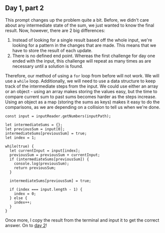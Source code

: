 ## Day 1, part 2

This prompt changes up the problem quite a bit. Before, we didn't care about any intermediate state of the sum, we just wanted to know the final result. Now, however, there are 2 big differences:

1. Instead of looking for a single result based off the whole input, we're looking for a pattern in the changes that are made. This means that we have to store the result of each update.
2. There is no defined end point. Whereas the first challenge for day one ended with the input, this challenge will repeat as many times as are necessary until a solution is found.

Therefore, our method of using a `for` loop from before will not work. We will use a `while` loop. Additionally, we will need to use a data structure to keep track of the intermediate steps from the input. We could use either an array or an object - using an array makes storing the values easy, but the time to compare current sum to past sums becomes harder as the steps increase. Using an object as a map (storing the sums as keys) makes it easy to do the comparisons, as we are depending on a collision to tell us when we're done.

```
const input = inputReader.getNumbers(inputPath);

let intermediateSums = {};
let previousSum = input[0];
intermediateSums[previousSum] = true;
let index = 1;

while(true) {
  let currentInput = input[index];
  previousSum = previousSum + currentInput;
  if (intermediateSums[previousSum]) {
    console.log(previousSum);
    return previousSum;
  }

  intermediateSums[previousSum] = true;

  if (index === input.length - 1) {
    index = 0;
  } else {
    index++;
  }
}
```

Once more, I copy the result from the terminal and input it to get the correct answer. On to [day 2](https://jansenmcq.github.io/advent-of-code-blog/day2a)!
